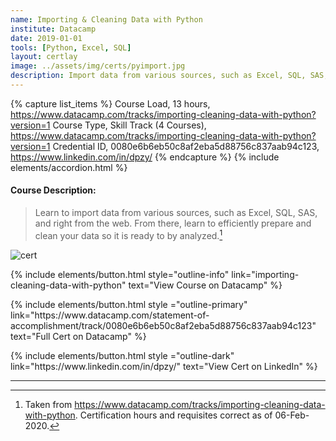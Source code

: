 ```yaml
---
name: Importing & Cleaning Data with Python
institute: Datacamp
date: 2019-01-01
tools: [Python, Excel, SQL]
layout: certlay
image: ../assets/img/certs/pyimport.jpg
description: Import data from various sources, such as Excel, SQL, SAS, and right from the web. Prepare and clean your data so it is ready to by analyzed.
---
```


{% capture list_items %}
Course Load, 13 hours, https://www.datacamp.com/tracks/importing-cleaning-data-with-python?version=1
Course Type, Skill Track (4 Courses), https://www.datacamp.com/tracks/importing-cleaning-data-with-python?version=1
Credential ID, 0080e6b6eb50c8af2eba5d88756c837aab94c123, https://www.linkedin.com/in/dpzy/
{% endcapture %}
{% include elements/accordion.html %}
<!-- Long Desc -->
#### Course Description:
> Learn to import data from various sources, such as Excel, SQL, SAS, and right from the web. From there, learn to efficiently prepare and clean your data so it is ready to by analyzed.[^1]
<!-- End Desc -->

![cert]({{page.image}})

<p class="text-center">
{% include elements/button.html style="outline-info" link="importing-cleaning-data-with-python" text="View Course on Datacamp" %}
</p>

<p class="text-center">
{% include elements/button.html style ="outline-primary" link="https://www.datacamp.com/statement-of-accomplishment/track/0080e6b6eb50c8af2eba5d88756c837aab94c123" text="Full Cert on Datacamp" %}
</p>

<p class="text-center">
{% include elements/button.html style ="outline-dark" link="https://www.linkedin.com/in/dpzy/" text="View Cert on LinkedIn" %}
</p>

---

[^1]: Taken from <https://www.datacamp.com/tracks/importing-cleaning-data-with-python>.  Certification hours and requisites correct as of 06-Feb-2020.
